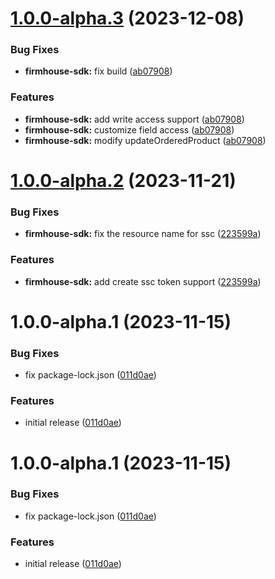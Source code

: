 # [1.0.0-alpha.3](https://github.com/firmhouse/firmhouse-sdk/compare/firmhouse-sdk-v1.0.0-alpha.2...firmhouse-sdk-v1.0.0-alpha.3) (2023-12-08)


### Bug Fixes

* **firmhouse-sdk:** fix build ([ab07908](https://github.com/firmhouse/firmhouse-sdk/commit/ab07908c793018ad08bbc73c40101bb292b3096a))


### Features

* **firmhouse-sdk:** add write access support ([ab07908](https://github.com/firmhouse/firmhouse-sdk/commit/ab07908c793018ad08bbc73c40101bb292b3096a))
* **firmhouse-sdk:** customize field access ([ab07908](https://github.com/firmhouse/firmhouse-sdk/commit/ab07908c793018ad08bbc73c40101bb292b3096a))
* **firmhouse-sdk:** modify updateOrderedProduct ([ab07908](https://github.com/firmhouse/firmhouse-sdk/commit/ab07908c793018ad08bbc73c40101bb292b3096a))

# [1.0.0-alpha.2](https://github.com/firmhouse/firmhouse-sdk/compare/firmhouse-sdk-v1.0.0-alpha.1...firmhouse-sdk-v1.0.0-alpha.2) (2023-11-21)


### Bug Fixes

* **firmhouse-sdk:** fix the resource name for ssc ([223599a](https://github.com/firmhouse/firmhouse-sdk/commit/223599a8ccfc31ab92713314c0275097c74166cc))


### Features

* **firmhouse-sdk:** add create ssc token support ([223599a](https://github.com/firmhouse/firmhouse-sdk/commit/223599a8ccfc31ab92713314c0275097c74166cc))

# 1.0.0-alpha.1 (2023-11-15)


### Bug Fixes

* fix package-lock.json ([011d0ae](https://github.com/firmhouse/firmhouse-sdk/commit/011d0ae22d714e4752bbf91b9f43db4ef678822c))


### Features

* initial release ([011d0ae](https://github.com/firmhouse/firmhouse-sdk/commit/011d0ae22d714e4752bbf91b9f43db4ef678822c))

# 1.0.0-alpha.1 (2023-11-15)


### Bug Fixes

* fix package-lock.json ([011d0ae](https://github.com/firmhouse/firmhouse-sdk/commit/011d0ae22d714e4752bbf91b9f43db4ef678822c))


### Features

* initial release ([011d0ae](https://github.com/firmhouse/firmhouse-sdk/commit/011d0ae22d714e4752bbf91b9f43db4ef678822c))
